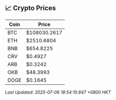 ## 📈 Crypto Prices

| Coin | Price |
| ---- | ----- |
| BTC | $108030.2617 |
| ETH | $2510.6804 |
| BNB | $654.8225 |
| CRV | $0.4927 |
| ARB | $0.3242 |
| OKB | $48.3993 |
| DOGE | $0.1645 |

_Last Updated: 2025-07-06 18:54:10.847 +0800 HKT_